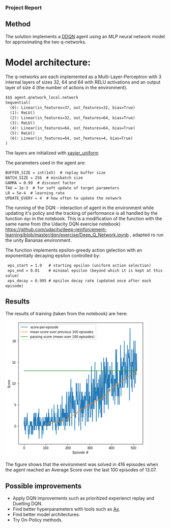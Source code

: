 ### Project Report

## Method
The solution implements a [DDQN](https://en.wikipedia.org/wiki/Q-learning#Deep_Q-learning) agent using an MLP neural network model for approximating the two q-networks.

# Model architecture:
The q-networks are each implemented as a Multi-Layer-Perceptron with 3 internal layers of sizes 32, 64 and 64 with RELU activations and an output layer of size 4 (the number of actions in the environment).
```
$$$ agent.qnetwork_local.network
Sequential(
  (0): Linear(in_features=37, out_features=32, bias=True)
  (1): ReLU()
  (2): Linear(in_features=32, out_features=64, bias=True)
  (3): ReLU()
  (4): Linear(in_features=64, out_features=64, bias=True)
  (5): ReLU()
  (6): Linear(in_features=64, out_features=4, bias=True)
)
```

The layers are initialized with [xavier_uniform](https://pytorch.org/docs/stable/nn.init.html#torch.nn.init.xavier_uniform_)

The parameters used in the agent are:
```
BUFFER_SIZE = int(1e5)  # replay buffer size
BATCH_SIZE = 256  # minibatch size
GAMMA = 0.99  # discount factor
TAU = 1e-3  # for soft update of target parameters
LR = 5e-4  # learning rate
UPDATE_EVERY = 4  # how often to update the network
```

The running of the DQN - interaction of agent in the environment while updating it's policy and the tracking of performance is all handled by the function `dqn` in the notebook. This is a modification of the function with the same name from (the Udacity DQN exercise notebook)
https://github.com/udacity/deep-reinforcement-learning/blob/master/dqn/exercise/Deep_Q_Network.ipynb , adapted ro run the unity Bananas environment.

The function implements epsilon-greedy action gelection with an exponentially decaying epsilon controlled by:
```
 eps_start = 1.0   # starting epsilon (uniform action selection)
 eps_end = 0.01    # minimal epsilon (beyond which it is kept at this value)
 eps_decay = 0.995 # epsilon decay rate (updated once after each episode)
 ```

## Results

 The results of training (taken from the notebook) are here:
 
 !["DQN performance"](./training.png)

 The figure shows that the environment was solved in 416 episodes when the agent reached an Average Score over the last 100 episodes of 13.07.

## Possible improvements
* Apply DQN improvements such as prioritized experienct replay and Duelling DQN.
* Find better hyperparameters with tools such as [Ax](https://ax.dev/).
* Find better model architectures.
* Try On-Policy methods.
